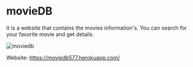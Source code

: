 # movieDB

It is a website that contains the movies information's. You can search for your favorite movie and get details.

![moviedb](https://user-images.githubusercontent.com/59677197/177235413-0b5234d3-c97d-41b0-976a-be35f203e8cc.png)

Website: https://moviedb577.herokuapp.com/

